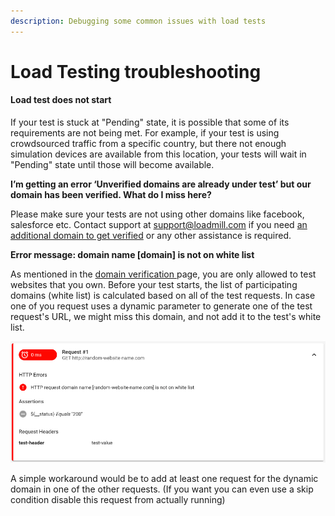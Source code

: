 ```yaml
---
description: Debugging some common issues with load tests
---
```


# Load Testing troubleshooting

#### Load test does not start

If your test is stuck at "Pending" state, it is possible that some of its requirements are not being met. For example, if your test is using crowdsourced traffic from a specific country, but there not enough simulation devices are available from this location, your tests will wait in "Pending" state until those will become available. 

**I’m getting an error ‘Unverified domains are already under test’ but our domain has been verified. What do I miss here?**

Please make sure your tests are not using other domains like facebook, salesforce etc. Contact support at [support@loadmill.com](mailto:support@loadmill.com) if you need [an additional domain to get verified](https://docs.loadmill.com/load-testing/setup/domain-verification) or any other assistance is required.

**Error message: domain name \[domain\] is not on white list**

As mentioned in the [domain verification ](../getting-started/setup/domain-verification.md)page, you are only allowed to test websites that you own. Before your test starts, the list of participating domains \(white list\) is calculated based on all of the test requests. In case one of you request uses a dynamic parameter to generate one of the test request's URL, we might miss this domain, and not add it to the test's white list.

![HTTP request domain name \[random-website-name.com\] is not on white list](../.gitbook/assets/image%20%2817%29.png)

A simple workaround would be to add at least one request for the dynamic domain in one of the other requests. \(If you want you can even use a skip condition disable this request from actually running\)

